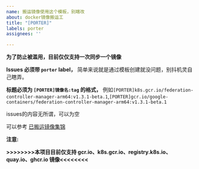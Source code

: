 ```yaml
---
name: 搬运镜像使用这个模板，别瞎改
about: docker镜像搬运工
title: "[PORTER]"
labels: porter
assignees: ''

---
```


**为了防止被滥用，目前仅仅支持一次同步一个镜像**

**Issues 必须带 `porter` label，** 简单来说就是通过模板创建就没问题，别抖机灵自己瞎弄。

**标题必须为 `[PORTER]镜像名:tag` 的格式，** 例如`[PORTER]k8s.gcr.io/federation-controller-manager-arm64:v1.3.1-beta.1`,`[PORTER]gcr.io/google-containers/federation-controller-manager-arm64:v1.3.1-beta.1`

issues的内容无所谓，可以为空

可以参考 [已搬运镜像集锦](https://github.com/yingbo-wu/gcr.io_mirror/issues?q=is%3Aissue+label%3Aporter+)

**注意:**

**>>>>>>>>本项目目前仅支持 gcr.io、k8s.gcr.io、registry.k8s.io、quay.io、ghcr.io 镜像<<<<<<<<**
